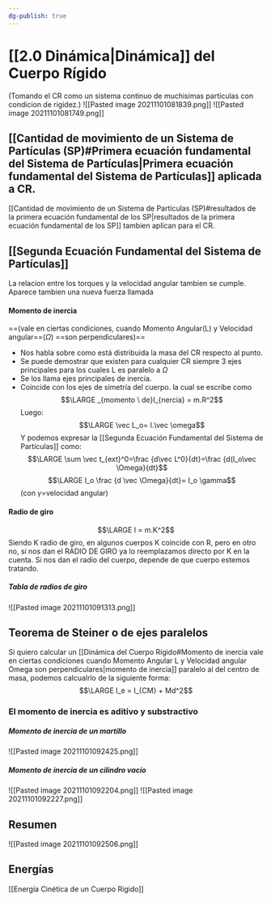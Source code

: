 ```yaml
---
dg-publish: true
---
```

# [[2.0 Dinámica|Dinámica]] del Cuerpo Rígido
(Tomando el CR como un sistema continuo de muchisimas partículas con condicion de rigidez.)
![[Pasted image 20211101081839.png]]
![[Pasted image 20211101081749.png]]

## [[Cantidad de movimiento de un Sistema de Partículas (SP)#Primera ecuación fundamental del Sistema de Partículas|Primera ecuación fundamental del Sistema de Partículas]] aplicada a CR.

[[Cantidad de movimiento de un Sistema de Partículas (SP)#resultados de la primera ecuación fundamental de los SP|resultados de la primera ecuación fundamental de los SP]] tambien aplican para el CR.

## [[Segunda Ecuación Fundamental del Sistema de Partículas]]
La relacion entre los torques y la velocidad angular tambien se cumple.
Aparece tambien una nueva fuerza llamada 
#### Momento de inercia
==(vale en ciertas condiciones, cuando Momento Angular(L) y Velocidad angular==($\Omega$) ==son perpendiculares)==
- Nos habla sobre como está distribuida la masa del CR respecto al punto.
- Se puede demostrar que existen para cualquier CR siempre 3 ejes principales para los cuales L es paralelo a $\Omega$
- Se los llama ejes principales de inercia.
- Coincide con los ejes de simetría del cuerpo.
la cual se escribe como 
$$\LARGE _{momento \ de}I_{nercia} = m.R^2$$
Luego: $$\LARGE \vec L_o= I.\vec \omega$$
Y podemos expresar la [[Segunda Ecuación Fundamental del Sistema de Partículas]] como:
$$\LARGE \sum \vec t_{ext}^0=\frac {d\vec L^0}{dt}=\frac {d(I_o\vec \Omega}{dt}$$
$$\LARGE I_o \frac {d \vec \Omega}{dt}= I_o \gamma$$
(con $\gamma$=velocidad angular)

#### Radio de giro
$$\LARGE I = m.K^2$$ Siendo K radio de giro, en algunos cuerpos K coincide con R, pero en otro no, si nos dan el RADIO DE GIRO ya lo reemplazamos directo por K en la cuenta. Si nos dan el radio del cuerpo, depende de que cuerpo estemos tratando.
##### Tabla de radios de giro
![[Pasted image 20211101091313.png]]

## Teorema de Steiner o de ejes paralelos

Si quiero calcular un [[Dinámica del Cuerpo Rígido#Momento de inercia vale en ciertas condiciones cuando Momento Angular L y Velocidad angular Omega son perpendiculares|momento de inercia]] paralelo al del centro de masa, podemos calcualrlo de la siguiente forma:
$$\LARGE I_e = I_{CM} + Md^2$$


### El momento de inercia es aditivo y substractivo
##### Momento de inercia de un martillo
![[Pasted image 20211101092425.png]]
##### Momento de inercia de un cilindro vacío
![[Pasted image 20211101092204.png]]
![[Pasted image 20211101092227.png]]

## Resumen
![[Pasted image 20211101092506.png]]


## Energías
[[Energía Cinética de un Cuerpo Rígido]]